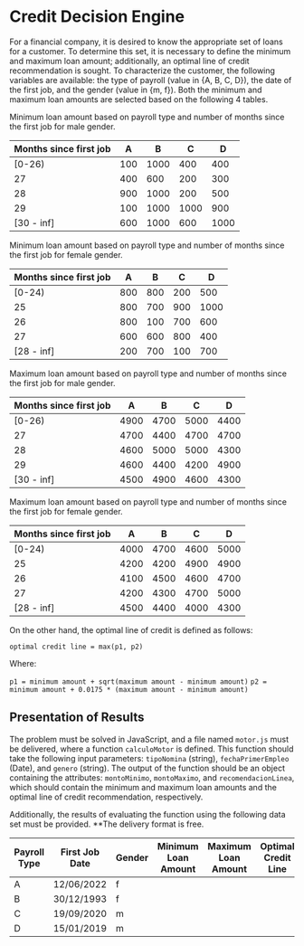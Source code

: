 # Credit Decision Engine

For a financial company, it is desired to know the appropriate set of loans for a customer. To determine this set, it is necessary to define the minimum and maximum loan amount; additionally, an optimal line of credit recommendation is sought. To characterize the customer, the following variables are available: the type of payroll (value in {A, B, C, D}), the date of the first job, and the gender (value in {m, f}). Both the minimum and maximum loan amounts are selected based on the following 4 tables.

Minimum loan amount based on payroll type and number of months since the first job for male gender.

| Months since first job | A | B | C | D |
|------------------------|---|---|---|---|
| [0-26)                 | 100 | 1000 | 400 | 400 |
| 27                     | 400 | 600 | 200 | 300 |
| 28                     | 900 | 1000 | 200 | 500 |
| 29                     | 100 | 1000 | 1000 | 900 |
| [30 - inf]             | 600 | 1000 | 600 | 1000 |

Minimum loan amount based on payroll type and number of months since the first job for female gender.

| Months since first job | A | B | C | D |
|------------------------|---|---|---|---|
| [0-24)                 | 800 | 800 | 200 | 500 |
| 25                     | 800 | 700 | 900 | 1000 |
| 26                     | 800 | 100 | 700 | 600 |
| 27                     | 600 | 600 | 800 | 400 |
| [28 - inf]             | 200 | 700 | 100 | 700 |

Maximum loan amount based on payroll type and number of months since the first job for male gender.

| Months since first job | A | B | C | D |
|------------------------|---|---|---|---|
| [0-26)                 | 4900 | 4700 | 5000 | 4400 |
| 27                     | 4700 | 4400 | 4700 | 4700 |
| 28                     | 4600 | 5000 | 5000 | 4300 |
| 29                     | 4600 | 4400 | 4200 | 4900 |
| [30 - inf]             | 4500 | 4900 | 4600 | 4300 |

Maximum loan amount based on payroll type and number of months since the first job for female gender.

| Months since first job | A | B | C | D |
|------------------------|---|---|---|---|
| [0-24)                 | 4000 | 4700 | 4600 | 5000 |
| 25                     | 4200 | 4200 | 4900 | 4900 |
| 26                     | 4100 | 4500 | 4600 | 4700 |
| 27                     | 4200 | 4300 | 4700 | 5000 |
| [28 - inf]             | 4500 | 4400 | 4000 | 4300 |

On the other hand, the optimal line of credit is defined as follows:

`optimal credit line = max(p1, p2)`

Where:

`p1 = minimum amount + sqrt(maximum amount - minimum amount)`
`p2 = minimum amount + 0.0175 * (maximum amount - minimum amount)`

## Presentation of Results

The problem must be solved in JavaScript, and a file named `motor.js` must be delivered, where a function `calculoMotor` is defined. This function should take the following input parameters: `tipoNomina` (string), `fechaPrimerEmpleo` (Date), and `genero` (string). The output of the function should be an object containing the attributes: `montoMinimo`, `montoMaximo`, and `recomendacionLinea`, which should contain the minimum and maximum loan amounts and the optimal line of credit recommendation, respectively.

Additionally, the results of evaluating the function using the following data set must be provided. **The delivery format is free.

| Payroll Type | First Job Date | Gender | Minimum Loan Amount | Maximum Loan Amount | Optimal Credit Line |
|--------------|-----------------|--------|----------------------|----------------------|----------------------|
| A            | 12/06/2022      | f      |                     |                     |                      |
| B            | 30/12/1993      | f      |                     |                     |                      |
| C            | 19/09/2020      | m      |                     |                     |                      |
| D            | 15/01/2019      | m      |                     |                     |                      |